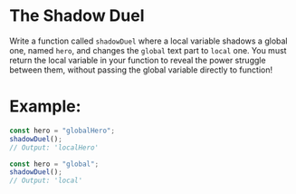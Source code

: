 # The Shadow Duel

Write a function called `shadowDuel` where a local variable shadows a global one, named `hero`, and changes the `global` text part to `local` one. You must return the local variable in your function to reveal the power struggle between them, without passing the global variable directly to function!

# Example:

```js
const hero = "globalHero";
shadowDuel();
// Output: 'localHero'
```

```js
const hero = "global";
shadowDuel();
// Output: 'local'
```
